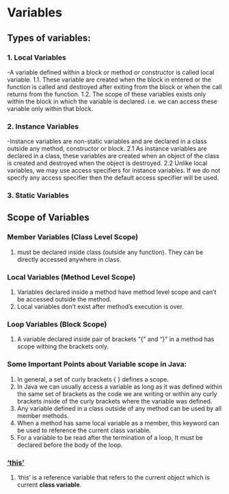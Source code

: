 # Variables

## Types of variables:

### 1. Local Variables

-A variable defined within a block or method or constructor is called local variable. 1.1. These variable are created when the block in entered or the function is called and destroyed after exiting from the block or when the call returns from the function. 1.2. The scope of these variables exists only within the block in which the variable is declared. i.e. we can access these variable only within that block.

### 2. Instance Variables

-Instance variables are non-static variables and are declared in a class outside any method, constructor or block. 2.1 As instance variables are declared in a class, these variables are created when an object of the class is created and destroyed when the object is destroyed. 2.2 Unlike local variables, we may use access specifiers for instance variables. If we do not specify any access specifier then the default access specifier will be used.

### 3. Static Variables

## Scope of Variables

### Member Variables \(Class Level Scope\)

1. must be declared inside class \(outside any function\). They can be directly accessed anywhere in class.

### Local Variables \(Method Level Scope\)

1. Variables declared inside a method have method level scope and can’t be accessed outside the method.
2. Local variables don’t exist after method’s execution is over.

### Loop Variables \(Block Scope\)

1. A variable declared inside pair of brackets “{” and “}” in a method has scope withing the brackets only.

### Some Important Points about Variable scope in Java:

1. In general, a set of curly brackets { } defines a scope.
2. In Java we can usually access a variable as long as it was defined within the same set of brackets as the code we are writing or within any curly brackets inside of the curly brackets where the variable was defined.
3. Any variable defined in a class outside of any method can be used by all member methods.
4. When a method has same local variable as a member, this keyword can be used to reference the current class variable.
5. For a variable to be read after the termination of a loop, It must be declared before the body of the loop.

### [‘this’](https://www.geeksforgeeks.org/this-reference-in-java/)

1. ‘this’ is a reference variable that refers to the current object which is current **class variable**.

